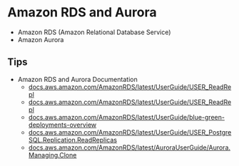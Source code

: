 # Amazon RDS and Aurora

* Amazon RDS (Amazon Relational Database Service)
* Amazon Aurora

## Tips

* Amazon RDS and Aurora Documentation
    * [docs.aws.amazon.com/AmazonRDS/latest/UserGuide/USER_ReadRepl](https://docs.aws.amazon.com/AmazonRDS/latest/UserGuide/USER_ReadRepl.html)
    * [docs.aws.amazon.com/AmazonRDS/latest/UserGuide/USER_ReadRepl](https://docs.aws.amazon.com/AmazonRDS/latest/UserGuide/USER_ReadRepl.html)
    * [docs.aws.amazon.com/AmazonRDS/latest/UserGuide/blue-green-deployments-overview](https://docs.aws.amazon.com/AmazonRDS/latest/UserGuide/blue-green-deployments-overview.html)
    * [docs.aws.amazon.com/AmazonRDS/latest/UserGuide/USER_PostgreSQL.Replication.ReadReplicas](https://docs.aws.amazon.com/AmazonRDS/latest/UserGuide/USER_PostgreSQL.Replication.ReadReplicas.html)
    * [docs.aws.amazon.com/AmazonRDS/latest/AuroraUserGuide/Aurora.Managing.Clone](https://docs.aws.amazon.com/AmazonRDS/latest/AuroraUserGuide/Aurora.Managing.Clone.html)